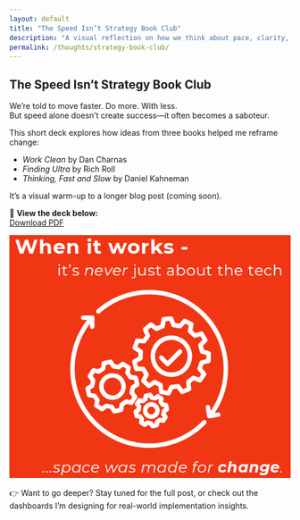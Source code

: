 ```yaml
---
layout: default
title: "The Speed Isn’t Strategy Book Club"
description: "A visual reflection on how we think about pace, clarity, and change."
permalink: /thoughts/strategy-book-club/
---
```


## The Speed Isn’t Strategy Book Club

We’re told to move faster. Do more. With less.  
But speed alone doesn’t create success—it often becomes a saboteur.

This short deck explores how ideas from three books helped me reframe change:
- *Work Clean* by Dan Charnas
- *Finding Ultra* by Rich Roll
- *Thinking, Fast and Slow* by Daniel Kahneman

It’s a visual warm-up to a longer blog post (coming soon).

📖 **View the deck below:**  
[Download PDF](/docs/The%20Speed%20Isn’t%20Strategy%20Book%20Club.pdf)

![Thumbnail of Slide 1](/assets/images/whenitworks.png)

👉 Want to go deeper? Stay tuned for the full post, or check out the dashboards I’m designing for real-world implementation insights.
